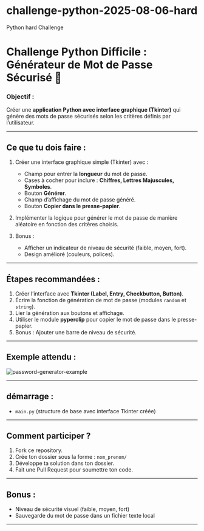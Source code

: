 # challenge-python-2025-08-06-hard
Python hard Challenge

# Challenge Python Difficile : Générateur de Mot de Passe Sécurisé 🔐

### Objectif :

Créer une **application Python avec interface graphique (Tkinter)** qui génère des mots de passe sécurisés selon les critères définis par l’utilisateur.

---

## Ce que tu dois faire :

1. Créer une interface graphique simple (Tkinter) avec :

   * Champ pour entrer la **longueur** du mot de passe.
   * Cases à cocher pour inclure : **Chiffres, Lettres Majuscules, Symboles**.
   * Bouton **Générer**.
   * Champ d’affichage du mot de passe généré.
   * Bouton **Copier dans le presse-papier**.

2. Implémenter la logique pour générer le mot de passe de manière aléatoire en fonction des critères choisis.

3. Bonus :

   * Afficher un indicateur de niveau de sécurité (faible, moyen, fort).
   * Design amélioré (couleurs, polices).

---

## Étapes recommandées :

1. Créer l’interface avec **Tkinter (Label, Entry, Checkbutton, Button)**.
2. Écrire la fonction de génération de mot de passe (modules `random` et `string`).
3. Lier la génération aux boutons et affichage.
4. Utiliser le module **pyperclip** pour copier le mot de passe dans le presse-papier.
5. Bonus : Ajouter une barre de niveau de sécurité.

---

## Exemple attendu :

![password-generator-example](https://user-images.githubusercontent.com/example/password-generator-ui.png)

---

## démarrage :

  * `main.py` (structure de base avec interface Tkinter créée)

---

## Comment participer ?

1. Fork ce repository.
2. Crée ton dossier sous la forme : `nom_prenom/`
3. Développe ta solution dans ton dossier.
4. Fait une Pull Request pour soumettre ton code.

---

## Bonus :

* Niveau de sécurité visuel (faible, moyen, fort)
* Sauvegarde du mot de passe dans un fichier texte local

---
